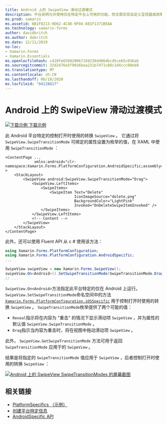 ```yaml
---
title: Android 上的 SwipeView 滑动过渡模式
description: 平台说明允许使用仅在特定平台上可用的功能，而无需实现自定义呈现器或效果。 本文介绍如何使用 Android 平台特定的来控制打开 SwipeView 时所使用的转换。
ms.prod: xamarin
ms.assetid: 6B1F8213-9D62-4C40-9F04-881F1371B5AA
ms.technology: xamarin-forms
author: davidbritch
ms.author: dabritch
ms.date: 12/11/2019
no-loc:
- Xamarin.Forms
- Xamarin.Essentials
ms.openlocfilehash: c420fe65b020067169230dd06dbcd5ce65c036ab
ms.sourcegitcommit: 32d2476a5f9016baa231b7471c88c1d4ccc08eb8
ms.translationtype: MT
ms.contentlocale: zh-CN
ms.lasthandoff: 06/18/2020
ms.locfileid: "84128617"
---
```

# <a name="swipeview-swipe-transition-mode-on-android"></a>Android 上的 SwipeView 滑动过渡模式

[![下载示例](~/media/shared/download.png) 下载示例](https://docs.microsoft.com/samples/xamarin/xamarin-forms-samples/userinterface-platformspecifics)

此 Android 平台特定的控制打开时使用的转换 `SwipeView` 。 它通过将 `SwipeView.SwipeTransitionMode` 可绑定的属性设置为枚举的值，在 XAML 中使用 `SwipeTransitionMode` ：

```xaml
<ContentPage ...
             xmlns:android="clr-namespace:Xamarin.Forms.PlatformConfiguration.AndroidSpecific;assembly=Xamarin.Forms.Core" >
    <StackLayout>
        <SwipeView android:SwipeView.SwipeTransitionMode="Drag">
            <SwipeView.LeftItems>
                <SwipeItems>
                    <SwipeItem Text="Delete"
                               IconImageSource="delete.png"
                               BackgroundColor="LightPink"
                               Invoked="OnDeleteSwipeItemInvoked" />
                </SwipeItems>
            </SwipeView.LeftItems>
            <!-- Content -->
        </SwipeView>
    </StackLayout>
</ContentPage>
```

此外，还可以使用 Fluent API 从 c # 使用该方法：

```csharp
using Xamarin.Forms.PlatformConfiguration;
using Xamarin.Forms.PlatformConfiguration.AndroidSpecific;
...

SwipeView swipeView = new Xamarin.Forms.SwipeView();
swipeView.On<Android>().SetSwipeTransitionMode(SwipeTransitionMode.Drag);
// ...
```

`SwipeView.On<Android>`方法指定此平台特定的仅在 Android 上运行。 `SwipeView.SetSwipeTransitionMode`命名空间中的方法 [`Xamarin.Forms.PlatformConfiguration.iOSSpecific`](xref:Xamarin.Forms.PlatformConfiguration.iOSSpecific) 用于控制打开时使用的转换 `SwipeView` 。 `SwipeTransitionMode`枚举提供了两个可能的值：

- `Reveal`指示将在内容为 "重击" 的情况下显示滑动项 `SwipeView` ，并为属性的默认值 `SwipeView.SwipeTransitionMode` 。
- `Drag`指示当内容为重击时，将在视图中拖动滑动项 `SwipeView` 。

此外， `SwipeView.GetSwipeTransitionMode` 方法可用于返回 `SwipeTransitionMode` 应用于的 `SwipeView` 。

结果是将指定的 `SwipeTransitionMode` 值应用于 `SwipeView` ，后者控制打开时使用的转换 `SwipeView` ：

[![Android 上的 SwipeView SwipeTransitionModes 的屏幕截图](swipeview-swipetransitionmode-images/swipetransitionmode.png "Android 上的 SwipeTransitionModes")](swipeview-swipetransitionmode-images/swipetransitionmode-large.png#lightbox "Android 上的 SwipeTransitionModes")

## <a name="related-links"></a>相关链接

- [PlatformSpecifics （示例）](https://docs.microsoft.com/samples/xamarin/xamarin-forms-samples/userinterface-platformspecifics)
- [创建平台特定信息](~/xamarin-forms/platform/platform-specifics/index.md#creating-platform-specifics)
- [AndroidSpecific API](xref:Xamarin.Forms.PlatformConfiguration.AndroidSpecific)
